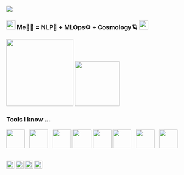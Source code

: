 ![](https://komarev.com/ghpvc/?username=Lord-V15&color=blueviolet)
###  <img src="https://github.com/kogisin/kogisin/blob/main/gifs/hi.gif" width=24> Me👨‍💻 = NLP💬 + MLOps⚙️ + Cosmology🪐 <img src="https://github.com/kogisin/kogisin/blob/main/gifs/hi.gif" width=24> 
<!--
&nbsp;&nbsp;&nbsp;&nbsp;&nbsp;&nbsp;&nbsp; <img src="https://www.retro-synthwave.com/wp-content/uploads/2016/10/retro-synthwave_GIF-00-41.gif" width="300px">
&nbsp;&nbsp;&nbsp;&nbsp;&nbsp;&nbsp;&nbsp; <img src="https://www.retro-synthwave.com/wp-content/uploads/2016/10/retro-synthwave_GIF-00-15.gif" width="200px">
&nbsp;&nbsp;&nbsp;&nbsp;&nbsp;&nbsp;&nbsp; <img src="https://www.retro-synthwave.com/wp-content/uploads/2016/10/retro-synthwave_GIF-00-10.gif" width="200px">
-->
<p align="centre">
    <img align="centre" src="https://github-readme-stats-eight-theta.vercel.app/api?username=Lord-V15&show_icons=true&hide_border=true&include_all_commits=true&count_private=true&bg_color=00000000&theme=onedark" height="180px"/>
  <img height="120px" src="https://github-readme-stats.vercel.app/api/top-langs/?username=Lord-V15&hide=html&hide_title=true&hide_border=true&layout=compact&langs_count=8&theme=onedark&bg_color=00000000" />
</p>

<!--
- 🔭 I’m currently working on ...
- 🌱 I’m currently learning ...
- 👯 I’m looking to collaborate on ...
- 🤔 I’m looking for help with ...
- 💬 Ask me about ...
- 📫 How to reach me: ...
- 😄 Pronouns: ...
- ⚡ Fun fact: ...
-->

### Tools I know ...
<p>
<a href="https://www.python.org"><img height="50" src="https://seeklogo.com/images/P/python-logo-A32636CAA3-seeklogo.com.png"></a>
&nbsp; <a href="https://www.tensorflow.org"><img height="50" src="https://seeklogo.com/images/T/tensorflow-logo-02FCED4F98-seeklogo.com.png"></a>
&nbsp; <a href="https://jupyter.org"><img height="50" src="https://upload.wikimedia.org/wikipedia/commons/thumb/3/38/Jupyter_logo.svg/1200px-Jupyter_logo.svg.png"></a>
<a href="https://fastapi.tiangolo.com"><img height="50" src="https://fastapi.tiangolo.com/img/logo-margin/logo-teal.png"></a>
<a href="https://spacy.io"><img height="50" src="https://upload.wikimedia.org/wikipedia/commons/thumb/8/88/SpaCy_logo.svg/1280px-SpaCy_logo.svg.png"></a>
<a href="https://www.docker.com"><img height="50" src="https://cdn-images-1.medium.com/max/1200/1*kcGDJHupTCUlgubqqEkCSg.png"></a>
&nbsp; <a href="https://www.postgresql.org"><img height="50" src="https://upload.wikimedia.org/wikipedia/commons/thumb/2/29/Postgresql_elephant.svg/1200px-Postgresql_elephant.svg.png"></a>
&nbsp; <a href="https://www.elastic.co/products?elektra=home"><img height="50" src="https://cdn.freebiesupply.com/logos/large/2x/elasticsearch-logo-png-transparent.png"></a>
</p>

</br>

<a href="https://twitter.com/lord_NGHTMRE">
  <img align="left" alt="Lord's Twitter" width="22px" src="https://1000logos.net/wp-content/uploads/2017/06/Twitter-Logo.png" />
</a>
<a href="https://www.linkedin.com/in/vibhansh-gupta//">
  <img align="left" alt="Lord's Linkdein" width="22px" src="https://pngimg.com/uploads/linkedIn/linkedIn_PNG27.png" />
</a>
<a href="https://t.me/vibhanshg">
  <img align="left" alt="Lord's Telegram" width="22px" src="https://upload.wikimedia.org/wikipedia/commons/thumb/8/83/Telegram_2019_Logo.svg/1200px-Telegram_2019_Logo.svg.png" />
</a>
<a href="https://about.me/vibhansh/">
  <img align="left" alt="Lord's about.me" width="22px" src="https://logos-download.com/wp-content/uploads/2019/06/About_Me_Logo_old.png" />
</a>
<br />
